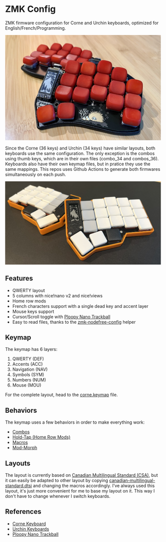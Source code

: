 # ZMK Config

ZMK firmware configuration for Corne and Urchin keyboards, optimized for
English/French/Programming.

![My Urchin 34 keys keyboard](images/urchin.jpg)

Since the Corne (36 keys) and Urchin (34 keys) have similar layouts, both
keyboards use the same configuration. The only exception is the combos using
thumb keys, which are in their own files (combo_34 and combos_36). Keyboards
also have their own keymap files, but in pratice they use the same mappings.
This repos uses Github Actions to generate both firmwares simultaneously on each
push.

![My Corne 36 keys keyboard](images/corne36.jpg)

## Features

- QWERTY layout
- 5 columns with nice!nano v2 and nice!views
- Home row mods
- French characters support with a single dead key and accent layer
- Mouse keys support
- Cursor/Scroll toggle with
  [Ploopy Nano Trackball](https://github.com/ploopyco/nano-trackball)
- Easy to read files, thanks to the
  [zmk-nodefree-config](https://github.com/urob/zmk-nodefree-config) helper

## Keymap

The keymap has 6 layers:

1. QWERTY (DEF)
1. Accents (ACC)
1. Navigation (NAV)
1. Symbols (SYM)
1. Numbers (NUM)
1. Mouse (MOU)

For the complete layout, head to the [corne.keymap](config/corne.keymap) file.

## Behaviors

The keymap uses a few behaviors in order to make everything work:

- [Combos](behaviors/combos.dtsi)
- [Hold-Tap (Home Row Mods)](behaviors/hold-tap.dtsi)
- [Macros](behaviors/macros.dtsi)
- [Mod-Morph](behaviors/mod-morph.dtsi)

## Layouts

The layout is currently based on
[Canadian Multilingual Standard (CSA)](https://commons.wikimedia.org/wiki/File:KB_Canadian_Multilingual_Standard.svg),
but it can easily be adapted to other layout by copying
[canadian-multilingual-standard.dtsi](layouts/canadian-multilingual-standard.dtsi)
and changing the macros accordingly. I've always used this layout, it's just
more convenient for me to base my layout on it. This way I don't have to change
whenever I switch keyboards.

## References

- [Corne Keyboard](https://github.com/foostan/crkbd)
- [Urchin Keyboards](https://github.com/duckyb/urchin)
- [Ploopy Nano Trackball](https://github.com/ploopyco/nano-trackball)
